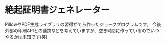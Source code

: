 # 絶起証明書ジェネレーター
PillowやPDF生成ライブラリの習得がてら作ったジョークプログラムです。
今後外部の印刷APIとの連携などを考えていますが、空き時間に作っているのでいつやるかは未知です(笑)
